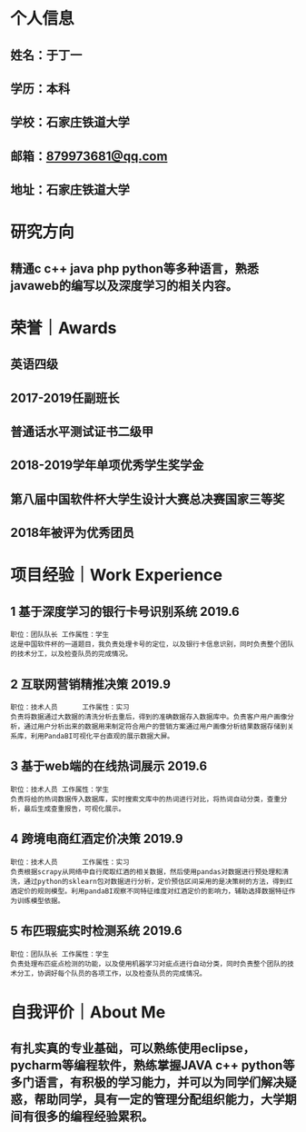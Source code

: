 # 个人信息
## 姓名：于丁一
## 学历：本科
## 学校：石家庄铁道大学
## 邮箱：879973681@qq.com
## 地址：石家庄铁道大学
# 研究方向
## 精通c c++ java php python等多种语言，熟悉javaweb的编写以及深度学习的相关内容。
# 荣誉｜Awards
## 英语四级                                       	
## 2017-2019任副班长                              
## 普通话水平测试证书二级甲
## 2018-2019学年单项优秀学生奖学金
## 第八届中国软件杯大学生设计大赛总决赛国家三等奖
## 2018年被评为优秀团员
# 项目经验｜Work Experience
	
## 1	基于深度学习的银行卡号识别系统	2019.6
	职位：团队队长	工作属性：学生 
	这是中国软件杯的一道题目，我负责处理卡号的定位，以及银行卡信息识别，同时负责整个团队的技术分工，以及检查队员的完成情况。
	
## 2	互联网营销精推决策	2019.9
	职位：技术人员 	 工作属性：实习
	负责将数据通过大数据的清洗分析去重后，得到的准确数据存入数据库中。负责客户用户画像分析，通过用户分析出来的数据用来制定符合用户的营销方案通过用户画像分析结果数据存储到关系库，利用PandaBI可视化平台直观的展示数据大屏。
	
## 3	基于web端的在线热词展示	2019.6 
	职位：技术人员	工作属性：学生
	负责将给的热词数据传入数据库，实时搜索文库中的热词进行对比，将热词自动分类，查重分析，最后生成查重报告，可视化展示。
	
## 4    跨境电商红酒定价决策	2019.9
	职位：技术人员 	 工作属性：实习
	负责根据scrapy从网络中自行爬取红酒的相关数据，然后使用pandas对数据进行预处理和清洗，通过python的sklearn包对数据进行分析，定价预估区间采用的是决策树的方法，得到红酒定价的规则模型。利用pandaBI观察不同特征维度对红酒定价的影响力，辅助选择数据特征作为训练模型依据。
	
## 5    布匹瑕疵实时检测系统	2019.6

	职位：团队队长	工作属性：学生 
	负责处理布匹疵点检测的功能，以及使用机器学习对疵点进行自动分类，同时负责整个团队的技术分工，协调好每个队员的各项工作，以及检查队员的完成情况。
	
# 自我评价｜About Me
	
## 有扎实真的专业基础，可以熟练使用eclipse，pycharm等编程软件，熟练掌握JAVA c++ python等多门语言，有积极的学习能力，并可以为同学们解决疑惑，帮助同学，具有一定的管理分配组织能力，大学期间有很多的编程经验累积。


